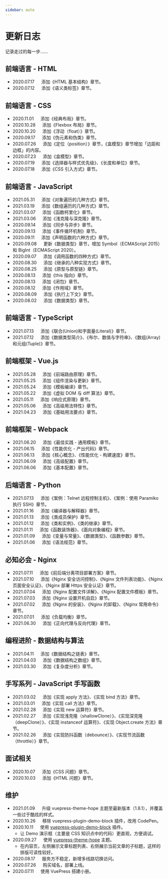 ```yaml
---
sidebar: auto
---
```


# 更新日志

记录走过的每一步……

## 前端语言 - HTML

* 2020.07.17 &emsp; 添加《HTML 基本结构》章节。
* 2020.07.12 &emsp; 添加《语义类标签》章节。

## 前端语言 - CSS

* 2020.11.01 &emsp; 添加《经典布局》章节。
* 2020.10.28 &emsp; 添加《Flexbox 布局》章节。
* 2020.10.20 &emsp; 添加《浮动（float）》章节。
* 2020.09.17 &emsp; 添加《伪元素和伪类》章节。
* 2020.07.26 &emsp; 添加《定位（position）》章节，《盒模型》章节增加「边距和边框」的内容。
* 2020.07.23 &emsp; 添加《盒模型》章节。
* 2020.07.19 &emsp; 添加《选择器与样式优先级》、《长度和单位》章节。
* 2020.07.18 &emsp; 添加《CSS 引入方式》章节。

## 前端语言 - JavaScript

* 2021.05.31 &emsp; 添加《对象遍历的几种方式》章节。
* 2021.03.19 &emsp; 添加《数组遍历的几种方式》章节。
* 2021.03.07 &emsp; 添加《函数柯里化》章节。
* 2021.03.06 &emsp; 添加《浅克隆与深克隆》章节。
* 2020.09.14 &emsp; 添加《同步与异步》章节。
* 2020.09.13 &emsp; 添加《事件循环机制》章节。
* 2020.09.11 &emsp; 添加《声明函数的六种方式》章节。
* 2020.09.08 &emsp; 更新《数据类型》章节，增加 Symbol（ECMAScript 2015）和 BigInt（ECMAScript 2020）。
* 2020.09.07 &emsp; 添加《调用函数的四种方式》章节。
* 2020.08.30 &emsp; 添加《继承的八种实现方式》章节。
* 2020.08.25 &emsp; 添加《原型与原型链》章节。
* 2020.08.13 &emsp; 添加《this 指向》章节。
* 2020.08.13 &emsp; 添加《闭包》章节。
* 2020.08.12 &emsp; 添加《作用域》章节。
* 2020.08.09 &emsp; 添加《执行上下文》章节。
* 2020.08.02 &emsp; 添加《数据类型》章节。

## 前端语言 - TypeScript

* 2021.07.13 &emsp; 添加《联合(Union)和字面量(Literal)》章节。
* 2021.07.12 &emsp; 添加《数据类型简介》、《布尔、数值与字符串》、《数组(Array)和元组(Tuple)》章节。

## 前端框架 - Vue.js

* 2021.05.28 &emsp; 添加《前端路由原理》章节。
* 2021.05.25 &emsp; 添加《组件渲染与更新》章节。
* 2021.05.24 &emsp; 添加《模板编译》章节。
* 2021.05.22 &emsp; 添加《虚拟 DOM 与 diff 算法》章节。
* 2021.05.11 &emsp; 添加《响应式原理》章节。
* 2021.05.06 &emsp; 添加《高级用法特性》章节。
* 2021.04.23 &emsp; 添加《基础用法要点》章节。

## 前端框架 - Webpack

* 2021.06.20 &emsp; 添加《最佳实践 - 通用模板》章节。
* 2021.06.15 &emsp; 添加《性能优化 - 产出代码》章节。
* 2021.06.13 &emsp; 添加《核心概念》、《性能优化 - 构建速度》章节。
* 2021.06.09 &emsp; 添加《高级配置》章节。
* 2021.06.06 &emsp; 添加《基本配置》章节。

## 后端语言 - Python

* 2021.07.13 &emsp; 添加《案例：Telnet 远程控制主机》、《案例：使用 Paramiko 执行 SSH》章节。
* 2021.01.16 &emsp; 添加《编译器与解释器》章节。
* 2021.01.13 &emsp; 添加《类成员保护》章节。
* 2021.01.12 &emsp; 添加《类和实例》、《类的继承》章节。
* 2021.01.11 &emsp; 添加《函数装饰器》、《面向对象编程》章节。
* 2021.01.09 &emsp; 添加《变量与常量》、《数据类型》、《函数参数》章节。
* 2021.01.06 &emsp; 添加《语法规范》章节。

## 必知必会 - Nginx

* 2021.07.11 &emsp; 添加《前后端分离项目部署方案》章节。
* 2021.07.10 &emsp; 添加《Nginx 安全访问控制》、《Nginx 文件列表功能》、《Nginx 页面安全认证》、《Nginx 部署 Https 安全认证》章节。
* 2021.07.04 &emsp; 添加《Nginx 配置文件详解》、《Nginx 配置文件模板》章节。
* 2021.07.03 &emsp; 添加《Nginx 设置开机自启》章节。
* 2021.07.02 &emsp; 添加《Nginx 的安装》、《Nginx 的卸载》、《Nginx 常用命令》章节。
* 2021.07.01 &emsp; 添加《负载均衡》章节。
* 2021.06.30 &emsp; 添加《正向代理与反向代理》章节。

## 编程进阶 - 数据结构与算法

* 2021.04.11 &emsp; 添加《数据结构之链表》章节。
* 2021.04.03 &emsp; 添加《数据结构之数组》章节。
* 2021.03.30 &emsp; 添加《复杂度分析》章节。

## 手写系列 - JavaScript 手写函数

* 2021.03.02 &emsp; 添加《实现 apply 方法》、《实现 bind 方法》章节。
* 2021.03.01 &emsp; 添加《实现 call 方法》章节。
* 2021.02.28 &emsp; 添加《实现 new 运算符》章节。
* 2021.02.27 &emsp; 添加《实现浅克隆（shallowClone）》、《实现深克隆（deepClone）》、《实现 instanceof 运算符》、《实现 Object.create 方法》章节。
* 2021.02.26 &emsp; 添加《实现防抖函数（debounce）》、《实现节流函数（throttle）》章节。

## 面试相关

* 2020.10.07 &emsp; 添加《CSS 问题》章节。
* 2020.10.03 &emsp; 添加《HTML 问题》章节。

## 维护

* 2021.01.09 &emsp; 升级 vuepress-theme-hope 主题至最新版本（1.8.1），并覆盖一些过于酷炫的样式。
* 2020.10.26 &emsp; 移除 vuepress-plugin-demo-block 插件，改用 CodePen。
* 2020.10.11 &emsp; 使用 [vuepress-plugin-demo-block](https://daxigua.me/vuepress-plugin-demo-block/zh/ "vuepress-plugin-demo-block") 插件。
  * 让 Demo 演示框（主要是 CSS 知识点中的代码）更直观，方便调试。
* 2020.09.27 &emsp; 使用 [vuepress-theme-hope](https://vuepress-theme.mrhope.site/ "vuepress-theme-hope") 主题。
  * 在内容页，左侧展示文章标题列表、右侧展示当前文章的子标题，这样的排版可读性较好。
* 2020.08.17 &emsp; 服务方不稳定，新增多线路切换访问。
* 2020.07.26 &emsp; 购买域名，部署上线。
* 2020.07.11 &emsp; 使用 VuePress 搭建小册。

